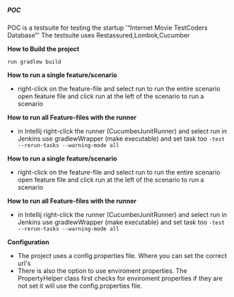 ##### **POC**
POC is a testsuite for testing the startup '“Internet Movie TestCoders Database”'
The testsuite uses Restassured,Lombok,Cucumber

**How to Build the project**

`run gradlew build`

**How to run a single feature/scenario**

* right-click on the feature-file and select run to run the entire scenario
  open feature file and click run at the left of the scenario to run a scenario

**How to run all Feature-files with the runner**

* in Intellij right-click the runner (CucumberJunitRunner) and select run in Jenkins use gradlewWrapper (make executable)
  and set task too `-test --rerun-tasks --warning-mode all`

**How to run a single feature/scenario**

* right-click on the feature-file and select run to run the entire scenario
  open feature file and click run at the left of the scenario to run a scenario

**How to run all Feature-files with the runner**

* in Intellij right-click the runner (CucumberJunitRunner) and select run in Jenkins use gradlewWrapper (make executable)
  and set task too `-test --rerun-tasks --warning-mode all`

**Configuration**
* The project uses a config.properties file. Where you can set the correct url's
* There is also the option to use enviroment properties. The PropertyHelper class first checks for enviroment properties
  if they are not set it will use the config.properties file.

   
